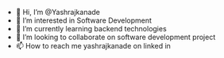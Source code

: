 - 👋 Hi, I’m @Yashrajkanade
- 👀 I’m interested in Software Development
- 🌱 I’m currently learning backend technologies
- 💞️ I’m looking to collaborate on software development project
- 📫 How to reach me yashrajkanade on linked in

<!---
Yashrajkanade/Yashrajkanade is a ✨ special ✨ repository because its `README.md` (this file) appears on your GitHub profile.
You can click the Preview link to take a look at your changes.
--->
